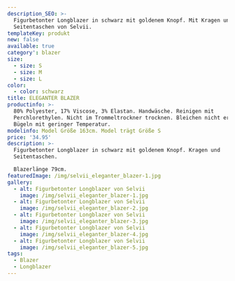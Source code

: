 ```yaml
---
description_SEO: >-
  Figurbetonter Longblazer in schwarz mit goldenem Knopf. Mit Kragen und
  Seitentaschen von Selvii.
templateKey: produkt
new: false
available: true
category': blazer
size:
  - size: S
  - size: M
  - size: L
color:
  - color: schwarz
title: ELEGANTER BLAZER
productinfo: >-
  80% Polyester, 17% Viscose, 3% Elastan. Handwäsche. Reinigen mit
  Perchlorethylen. Nicht im Trommeltrockner trocknen. Bleichen nicht erlaubt.
  Bügeln mit geringer Temperatur.
modelinfo: Model Größe 163cm. Model trägt Größe S
price: '34.95'
description: >-
  Figurbetonter Longblazer in schwarz mit goldenem Knopf. Kragen und
  Seitentaschen.

  Blazerlänge 79cm.
featuredImage: /img/selvii_eleganter_blazer-1.jpg
gallery:
  - alt: Figurbetonter Longblazer von Selvii
    image: /img/selvii_eleganter_blazer-1.jpg
  - alt: Figurbetonter Longblazer von Selvii
    image: /img/selvii_eleganter_blazer-2.jpg
  - alt: Figurbetonter Longblazer von Selvii
    image: /img/selvii_eleganter_blazer-3.jpg
  - alt: Figurbetonter Longblazer von Selvii
    image: /img/selvii_eleganter_blazer-4.jpg
  - alt: Figurbetonter Longblazer von Selvii
    image: /img/selvii_eleganter_blazer-5.jpg
tags:
  - Blazer
  - Longblazer
---
```



